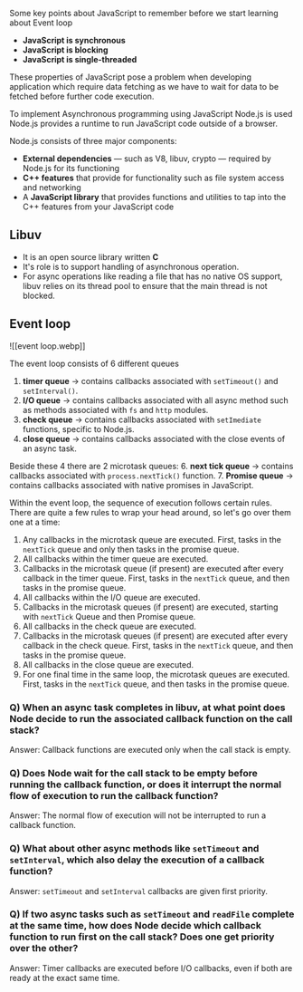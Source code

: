 Some key points about JavaScript to remember before we start learning about Event loop

- **JavaScript is synchronous** 
- **JavaScript is blocking**
- **JavaScript is single-threaded**

These properties of JavaScript pose a problem when developing application which require data fetching as we have to wait for data to be fetched before further code execution.

To implement Asynchronous programming using JavaScript Node.js is used
Node.js provides a runtime to run JavaScript code outside of a browser.

Node.js consists of three major components:
- **External dependencies** — such as V8, libuv, crypto — required by Node.js for its functioning
- **C++ features** that provide for functionality such as file system access and networking
- A **JavaScript library** that provides functions and utilities to tap into the C++ features from your JavaScript code

## Libuv

- It is an open source library written **C** 
- It's role is to support handling of asynchronous operation.
- For async operations like reading a file that has no native OS support, libuv relies on its thread pool to ensure that the main thread is not blocked.

## Event loop


![[event loop.webp]]

The event loop consists of 6 different queues
1. **timer queue** -> contains callbacks associated with `setTimeout()` and `setInterval()`.
2. **I/O queue** -> contains callbacks associated with all async method such as methods associated with `fs` and `http` modules.
3. **check queue** -> contains callbacks associated with `setImediate` functions, specific to Node.js.
4. **close queue** -> contains callbacks associated with the close events of an async task.

Beside these 4 there are 2 microtask queues:
6. **next tick queue** -> contains callbacks associated with `process.nextTick()` function.
7. **Promise queue** -> contains callbacks associated with native promises in JavaScript.


Within the event loop, the sequence of execution follows certain rules. There are quite a few rules to wrap your head around, so let's go over them one at a time:

1. Any callbacks in the microtask queue are executed. First, tasks in the `nextTick` queue and only then tasks in the promise queue.
2. All callbacks within the timer queue are executed.
3. Callbacks in the microtask queue (if present) are executed after every callback in the timer queue. First, tasks in the `nextTick` queue, and then tasks in the promise queue.
4. All callbacks within the I/O queue are executed.
5. Callbacks in the microtask queues (if present) are executed, starting with `nextTick` Queue and then Promise queue.
6. All callbacks in the check queue are executed.
7. Callbacks in the microtask queues (if present) are executed after every callback in the check queue. First, tasks in the `nextTick` queue, and then tasks in the promise queue.
8. All callbacks in the close queue are executed.
9. For one final time in the same loop, the microtask queues are executed. First, tasks in the `nextTick` queue, and then tasks in the promise queue.

### Q) When an async task completes in libuv, at what point does Node decide to run the associated callback function on the call stack?

Answer: Callback functions are executed only when the call stack is empty.

### Q) Does Node wait for the call stack to be empty before running the callback function, or does it interrupt the normal flow of execution to run the callback function?

Answer: The normal flow of execution will not be interrupted to run a callback function.

### Q) What about other async methods like `setTimeout` and `setInterval`, which also delay the execution of a callback function?

Answer: `setTimeout` and `setInterval` callbacks are given first priority.

### Q) If two async tasks such as `setTimeout` and `readFile` complete at the same time, how does Node decide which callback function to run first on the call stack? Does one get priority over the other?

Answer: Timer callbacks are executed before I/O callbacks, even if both are ready at the exact same time.